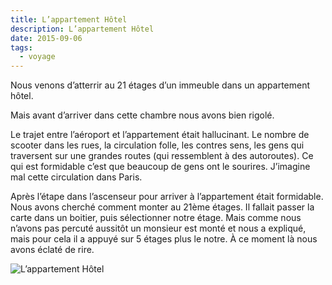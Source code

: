 ```yaml
---
title: L’appartement Hôtel
description: L’appartement Hôtel
date: 2015-09-06
tags:
  - voyage
---
```


Nous venons d’atterrir au 21 étages d’un immeuble dans un appartement hôtel.

Mais avant d’arriver dans cette chambre nous avons bien rigolé.

Le trajet entre l’aéroport et l’appartement était hallucinant. Le nombre de scooter dans les rues, la circulation folle, les contres sens, les gens qui traversent sur une grandes routes (qui ressemblent à des autoroutes). Ce qui est formidable c’est que beaucoup de gens ont le sourires. J’imagine mal cette circulation dans Paris.

Après l’étape dans l’ascenseur pour arriver à l’appartement était formidable. Nous avons cherché comment monter au 21ème étages. Il fallait passer la carte dans un boitier, puis sélectionner notre étage. Mais comme nous n’avons pas percuté aussitôt un monsieur est monté et nous a expliqué, mais pour cela il a appuyé sur 5 étages plus le notre. À ce moment là nous avons éclaté de rire.

![L’appartement Hôtel](/img/jpg/tmp_14986-img_20150906_213636-1306961376.jpg "L’appartement Hôtel")